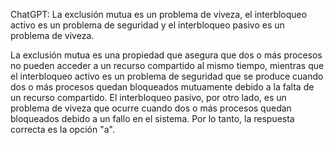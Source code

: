 ChatGPT:
La exclusión mutua es un problema de viveza, el interbloqueo activo es un problema de seguridad y el interbloqueo pasivo es un problema de viveza.

La exclusión mutua es una propiedad que asegura que dos o más procesos no pueden acceder a un recurso compartido al mismo tiempo, mientras que el interbloqueo activo es un problema de seguridad que se produce cuando dos o más procesos quedan bloqueados mutuamente debido a la falta de un recurso compartido. El interbloqueo pasivo, por otro lado, es un problema de viveza que ocurre cuando dos o más procesos quedan bloqueados debido a un fallo en el sistema. Por lo tanto, la respuesta correcta es la opción "a".

